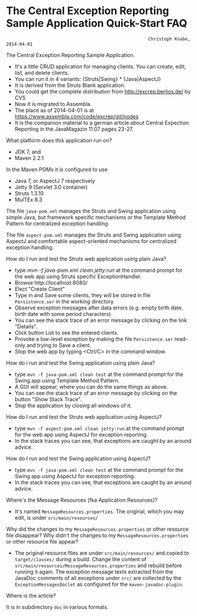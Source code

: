 The Central Exception Reporting Sample Application Quick-Start FAQ
===========================================

                                                          Christoph Knabe, 2014-04-01
                                                          
The Central Exception Reporting Sample Application.

- It's a little CRUD application for managing clients. You can create, edit, list, and delete clients.
- You can run it in 4 variants:  {Struts|Swing} * {Java|AspectJ}
- It is derived from the Struts Blank application.
- You could get the complete distribution from http://excrep.berlios.de/ by CVS
- Now it is migrated to Assembla.
- The place as of 2014-04-01 is at https://www.assembla.com/code/excrep/git/nodes
- It is the companion material to a german article about Central Expection Reporting in the JavaMagazin 11.07 pages 23-27.

What platform does this application run on?

- JDK 7, and
- Maven 2.2.1

In the Maven POMs it is configured to use

- Java 7, or AspectJ 7 respectively
- Jetty 9 (Servlet 3.0 container)
- Struts 1.3.10
- MulTEx 8.3

The file `java-pom.xml` manages the Struts and Swing application using simple Java, 
but framework specific mechanisms or the Template Method Pattern for centralized exception handling. 

The file `aspect-pom.xml` manages the Struts and Swing application using AspectJ
and comfortable aspect-oriented mechanisms for centralized exception handling. 

How do I run and test the Struts web application using plain Java? 

- type   _mvn -f java-pom.xml clean jetty:run_   at the command prompt for the web app using Struts specific ExceptionHandler.
- Browse  http://localhost:8080/
- Elect "Create Client"
- Type in and Save some clients, they will be stored in file  `Persistence.ser`  in the working directory
- Observe exception messages after data errors (e.g. empty birth date, birth date with some period characters)
- You can see the stack trace of an error message by clicking on the link "Details".
- Click button List to see the entered clients.
- Provoke a low-level exception by making the file  `Persistence.ser`  read-only and trying to Save a client.
- Stop the web app by typing &lt;Ctrl/C&gt; in the command window.

How do i run and test the Swing application using plain Java?

- type   `mvn -f java-pom.xml clean test`   at the command prompt for the Swing app using Template Method Pattern.
- A GUI will appear, where you can do the same things as above.
- You can see the stack trace of an error message by clicking on the button "Show Stack Trace".
- Stop the application by closing all windows of it.

How do I run and test the Struts web application using AspectJ? 

- type   `mvn -f aspect-pom.xml clean jetty:run`   at the command prompt for the web app using AspectJ for exception reporting.
- In the stack traces you can see, that exceptions are caught by an around advice.


How do I run and test the Swing application using AspectJ? 

- type   `mvn -f java-pom.xml clean test`   at the command prompt for the Swing app using AspectJ for exception reporting.
- In the stack traces you can see, that exceptions are caught by an around advice.


Where's the Message Resources (fka Application Resources)?

- It's named `MessageResources.properties`. The original, which you may edit, is under `src/main/resources/`

Why did the changes to my  `MessageResources.properties`  or other resource file disappear?
Why didn't the changes to my  `MessageResources.properties`  or other resource file appear?

- The original resource files are under  `src/main/resources/`  and copied to  `target/classes/`  during a build. 
  Change the content of `src/main/resources/MessageResources.properties` and rebuild before running it again.
  The exception message texts extracted from the JavaDoc comments of all exceptions under `src/`
  are collected by the  `ExceptionMessagesDoclet`  as configured for the `maven-javadoc-plugin`.
  
Where is the article?

It is in subdirectory `doc` in various formats.



